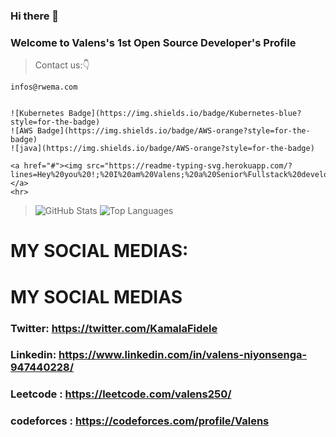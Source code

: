 ### Hi there 👋


### Welcome to Valens's 1st Open Source Developer's Profile
 >Contact us:👇
```
infos@rwema.com


![Kubernetes Badge](https://img.shields.io/badge/Kubernetes-blue?style=for-the-badge)
![AWS Badge](https://img.shields.io/badge/AWS-orange?style=for-the-badge)
![java](https://img.shields.io/badge/AWS-orange?style=for-the-badge)

<a href="#"><img src="https://readme-typing-svg.herokuapp.com/?lines=Hey%20you%20!;%20I%20am%20Valens;%20a%20Senior%Fullstack%20developer;Web%20and%20Mobile%20Expert;2%2B%20years%20of%20rich%20experience;Always%20learning%20new%20tech&font=Pacifico&center=true&width=650&height=120&color=58a6ff&vCenter=true&size=45%22"></a>
<hr>
```
> ![GitHub Stats](https://github-readme-stats.vercel.app/api?username=rwema3&theme=radical)
> ![Top Languages](https://github-readme-stats.vercel.app/api/top-langs/?username=rwema3&show_icons=true&theme=radical)


# MY SOCIAL MEDIAS:
# MY SOCIAL MEDIAS
### Twitter: https://twitter.com/KamalaFidele
### Linkedin: https://www.linkedin.com/in/valens-niyonsenga-947440228/
### Leetcode : https://leetcode.com/valens250/
### codeforces : https://codeforces.com/profile/Valens
